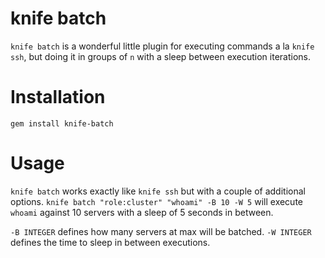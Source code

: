 # knife batch

`knife batch` is a wonderful little plugin for executing commands a la `knife ssh`, but doing it in groups of `n` with a sleep between execution iterations.

# Installation

`gem install knife-batch`

# Usage

`knife batch` works exactly like `knife ssh` but with a couple of additional options.
`knife batch "role:cluster" "whoami" -B 10 -W 5` will execute `whoami` against 10 servers with a sleep of 5 seconds in between.

`-B INTEGER` defines how many servers at max will be batched.
`-W INTEGER` defines the time to sleep in between executions.